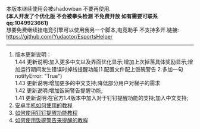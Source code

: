 本版本继续使用会被shadowban 不要再使用.    
**(本人开发了个优化版 不会被拳头检测 不免费开放 如有需要可联系qq:1049923661)**   
想要免费继续挂电竞引擎可以使用我另一个脚本,电竞助手 不支持多开.链接: https://github.com/Yudaotor/EsportsHelper  

***
1. 版本更新说明：  
1.44 更新说明:加入更多中文以及界面优化显示;增加上次掉落具体奖励显示;增加运行期间发生错误时掉线提醒功能(1.配置文件配上饭碗警告 2.多加一句notifyError: "True")  
1.43 更新说明:增加更多的中文支持;降低部分用户对梯子的需求  
1.42 更新说明:增加饭碗警告提醒功能;  
1.41 更新说明:在官方1.4版本中加入对于钉钉提醒功能的支持;加入中文支持;  
2. [安卓手机如何使用的教程](https://github.com/Yudaotor/CapsuleFarmerEvolved-dingding/wiki/%E5%AE%89%E5%8D%93%E6%89%8B%E6%9C%BA%E5%A6%82%E4%BD%95%E4%BD%BF%E7%94%A8%E7%9A%84%E6%95%99%E7%A8%8B)
3. [如何使用钉钉提醒功能教程](https://github.com/Yudaotor/CapsuleFarmerEvolved-dingding/wiki/%E5%A6%82%E4%BD%95%E4%BD%BF%E7%94%A8%E9%92%89%E9%92%89%E6%8F%90%E9%86%92%E5%8A%9F%E8%83%BD%E6%95%99%E7%A8%8B)
4. [如何使用饭碗警告来提醒的教程](https://github.com/Yudaotor/CapsuleFarmerEvolved-dingding/wiki/%E5%A6%82%E4%BD%95%E4%BD%BF%E7%94%A8%E9%A5%AD%E7%A2%97%E8%AD%A6%E5%91%8A%E6%9D%A5%E6%8F%90%E9%86%92%E7%9A%84%E6%95%99%E7%A8%8B)
